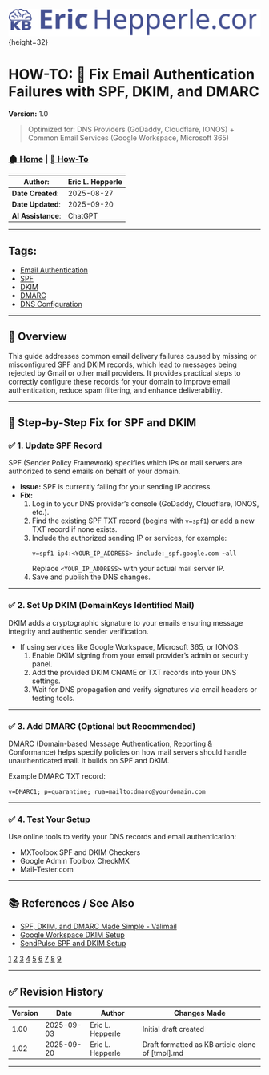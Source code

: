 <!-- 🔗 Custom Stylesheet -->
<link rel="stylesheet" href="../../_css/main.css">

<!-- 🖼️ Site Logo -->
![Site Logo](/_pix/logos/logo-ehw-kb.svg){height=32}

<!-- 📝 Title -->
# HOW-TO: 📧 Fix Email Authentication Failures with SPF, DKIM, and DMARC

**Version:** 1.0


> Optimized for: DNS Providers (GoDaddy, Cloudflare, IONOS) + Common Email Services (Google Workspace, Microsoft 365)

> 

<!-- 🧭 Navigation -->
### [🏚️ Home](../README.md) | [📁 How-To](index.md)

<!-- 👤 Metadata -->
| **Author**:        | Eric L. Hepperle |
| ------------------ | ---------------- |
| **Date Created**:  | 2025-08-27       |
| **Date Updated**:  | 2025-09-20       |
| **AI Assistance**: | ChatGPT          |


---

<!-- SECTION: Tags for short related (1-3 word phrase per tag) concepts (long titled articles belong in the References / See Also section above) -->
<section id="sec-tags">

## Tags:

- [Email Authentication](#)
- [SPF](#)
- [DKIM](#)
- [DMARC](#)
- [DNS Configuration](#)


</section>




---


<!-- 🔍 Content Section Heading -->

## 📌 Overview

This guide addresses common email delivery failures caused by missing or misconfigured SPF and DKIM records, which lead to messages being rejected by Gmail or other mail providers. It provides practical steps to correctly configure these records for your domain to improve email authentication, reduce spam filtering, and enhance deliverability.

---

## 🔧 Step-by-Step Fix for SPF and DKIM

### ✅ 1. Update SPF Record  

SPF (Sender Policy Framework) specifies which IPs or mail servers are authorized to send emails on behalf of your domain.  

- **Issue:** SPF is currently failing for your sending IP address.  
- **Fix:**  
  1. Log in to your DNS provider’s console (GoDaddy, Cloudflare, IONOS, etc.).  
  2. Find the existing SPF TXT record (begins with `v=spf1`) or add a new TXT record if none exists.  
  3. Include the authorized sending IP or services, for example:  
     ```
     v=spf1 ip4:<YOUR_IP_ADDRESS> include:_spf.google.com ~all
     ```  
     Replace `<YOUR_IP_ADDRESS>` with your actual mail server IP.  
  4. Save and publish the DNS changes.  

---

### ✅ 2. Set Up DKIM (DomainKeys Identified Mail)

DKIM adds a cryptographic signature to your emails ensuring message integrity and authentic sender verification.  

- If using services like Google Workspace, Microsoft 365, or IONOS:  
  1. Enable DKIM signing from your email provider’s admin or security panel.  
  2. Add the provided DKIM CNAME or TXT records into your DNS settings.  
  3. Wait for DNS propagation and verify signatures via email headers or testing tools.  

---

### ✅ 3. Add DMARC (Optional but Recommended)

DMARC (Domain-based Message Authentication, Reporting & Conformance) helps specify policies on how mail servers should handle unauthenticated mail. It builds on SPF and DKIM.  

Example DMARC TXT record:  
```
v=DMARC1; p=quarantine; rua=mailto:dmarc@yourdomain.com
```

---

### ✅ 4. Test Your Setup

Use online tools to verify your DNS records and email authentication:  
- MXToolbox SPF and DKIM Checkers  
- Google Admin Toolbox CheckMX  
- Mail-Tester.com  

---

## 📚 References / See Also

- [SPF, DKIM, and DMARC Made Simple - Valimail](https://www.valimail.com/blog/dmarc-dkim-spf-explained/)  
- [Google Workspace DKIM Setup](https://support.google.com/a/answer/174124?hl=en)  
- [SendPulse SPF and DKIM Setup](https://sendpulse.com/knowledge-base/email-service/additional/email-authentication)  
  
[1](https://wpmailsmtp.com/dmarc-spf-dkim/)
[2](https://www.reddit.com/r/Office365/comments/165czhi/correct_setup_of_spf_dmarc_and_dkim/)
[3](https://redsift.com/guides/email-protocol-configuration-guide/all-you-need-to-know-about-spf-dkim-and-dmarc)
[4](https://dmarcdkim.com/setup/how-to-setup-resend-spf-dkim-and-dmarc-records)
[5](https://dmarcly.com/blog/how-to-implement-dmarc-dkim-spf-to-stop-email-spoofing-phishing-the-definitive-guide)
[6](https://www.smartlead.ai/blog/spf-dkim-dmarc)
[7](https://www.totalhipaa.com/email-authentication-and-deliverability-how-to-configure-dmarc-spf-and-dkim-records/)
[8](https://learn.microsoft.com/en-us/defender-office-365/email-authentication-dmarc-configure)
[9](https://dmarcian.com/dmarc-record-wizard/)

---

## ✅ Revision History


| Version | Date       | Author           | Changes Made                                     |
| ------- | ---------- | ---------------- | ------------------------------------------------ |
| 1.00    | 2025-09-03 | Eric L. Hepperle | Initial draft created                            |
| 1.02    | 2025-09-20 | Eric L. Hepperle | Draft formatted as KB article clone of [tmpl].md |

---

